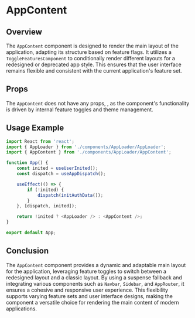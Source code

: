 # AppContent

## Overview 
The `AppContent` component is designed to render the main layout of the application, adapting its structure based on feature flags. 
It utilizes a `ToggleFeaturesComponent` to conditionally render different layouts for a redesigned or deprecated app style. 
This ensures that the user interface remains flexible and consistent with the current application's feature set.

## Props
The `AppContent` does not have any props, , as the component's functionality is driven by internal feature toggles and theme management.

## Usage Example
```typescript jsx
import React from 'react';
import { AppLoader } from './components/AppLoader/AppLoader';
import { AppContent } from './components/AppLoader/AppContent';

function App() {
    const inited = useUserInited();
    const dispatch = useAppDispatch();

    useEffect(() => {
        if (!inited) {
            dispatch(initAuthData());
        }
    }, [dispatch, inited]);

    return !inited ? <AppLoader /> : <AppContent />;
}

export default App;

```

## Conclusion 
The `AppContent` component provides a dynamic and adaptable main layout for the application, leveraging feature toggles to switch between a redesigned layout and a classic layout.
By using a suspense fallback and integrating various components such as `Navbar`, `Sidebar`, and `AppRouter`, it ensures a cohesive and responsive user experience. This flexibility supports varying feature sets and user interface designs, making the component a versatile choice for rendering the main content of modern applications.
